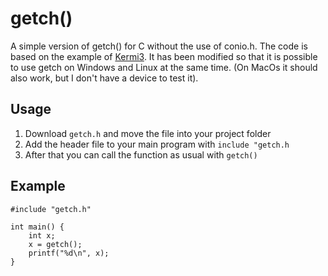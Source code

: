 # getch()
A simple version of getch() for C without the use of conio.h. The code is based on the example of [Kermi3](https://cboard.cprogramming.com/faq-board/27714-faq-there-getch-conio-equivalent-linux-unix.html?highlight=mygetch). It has been modified so that it is possible to use getch on Windows and Linux at the same time. (On MacOs it should also work, but I don't have a device to test it).

## Usage

1. Download `getch.h` and move the file into your project folder
2. Add the header file to your main program with `include "getch.h`
3. After that you can call the function as usual with `getch()`

## Example
```
#include "getch.h"

int main() {
    int x;  
    x = getch();
    printf("%d\n", x);
}
```


